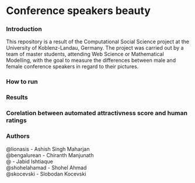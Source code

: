 <h1>Conference speakers beauty </h1>

<h3> Introduction </h3>
This repository is a result of the Computational Social Science project at the University of Koblenz-Landau, Germany. The project was carried out by a team of master students, attending Web Science or Mathematical Modelling, with the goal to measure the differences between male and female conference speakers in regard to their pictures.

<h3> How to run </h3>

<h3> Results </h3>

<h3> Corelation between automated attractivness score and human ratings </h3>

<h3> Authors </h3>
@lionasis - Ashish Singh Maharjan <br/>
@bengalurean - Chiranth Manjunath <br/>
@ - Jabid Ishtiaque <br/>
@shohelahamad - Shohel Ahmad <br/>
@skocevski - Slobodan Kocevski <br/>
